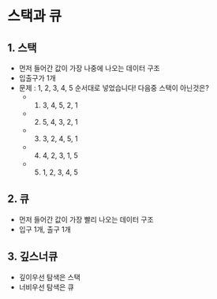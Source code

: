 # 스택과 큐

## 1. 스택

-   먼저 들어간 값이 가장 나중에 나오는 데이터 구조
-   입출구가 1개
-   문제 : 1, 2, 3, 4, 5 순서대로 넣었습니다! 다음중 스택이 아닌것은?
    -   1. 3, 4, 5, 2, 1
    -   2. 5, 4, 3, 2, 1
    -   3. 3, 2, 4, 5, 1
    -   4. 4, 2, 3, 1, 5
    -   5. 1, 2, 3, 4, 5

## 2. 큐

-   먼저 들어간 값이 가장 빨리 나오는 데이터 구조
-   입구 1개, 출구 1개

## 3. 깊스너큐

-   깊이우선 탐색은 스택
-   너비우선 탐색은 큐